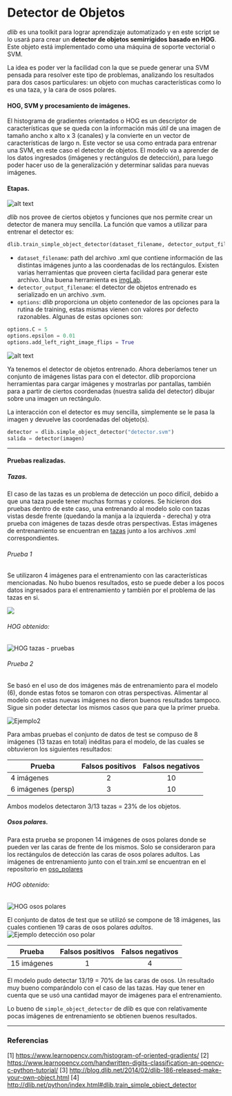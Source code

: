 # Detector de Objetos
*dlib* es una toolkit para lograr aprendizaje automatizado y en este script se lo usará para crear un __detector de objetos semirrígidos basado en HOG__. Este objeto está implementado como una máquina de soporte vectorial o SVM.

La idea es poder ver la facilidad con la que se puede generar una SVM pensada para resolver este tipo de problemas, analizando los resultados para dos casos particulares: un objeto con muchas características como lo es una taza, y la cara de osos polares.

#### HOG, SVM y procesamiento de imágenes.
El histograma de gradientes orientados o HOG es un descriptor de características que se queda con la información más *útil* de una imagen de tamaño ancho x alto x 3 (canales) y la convierte en un vector de características de largo n. Este vector se usa como entrada para entrenar una SVM, en este caso el detector de objetos. El modelo va a aprender de los datos ingresados (imágenes y rectángulos de detección), para luego poder hacer uso de la generalización y determinar salidas para nuevas imágenes.

#### Etapas.

![alt text](https://i.imgur.com/RXXPudP.png "Entrenamiento")

*dlib* nos provee de ciertos objetos y funciones que nos permite crear un detector de manera muy sencilla. La función que vamos a utilizar para entrenar el detector es:

```python
dlib.train_simple_object_detector(dataset_filename, detector_output_filename, options)
```
* `dataset_filename`: path del archivo .xml que contiene información de las distintas imágenes junto a las coordenadas de los rectángulos. Existen varias herramientas que proveen cierta facilidad para generar este archivo. Una buena herramienta es [imgLab](http://imglab.ml).
* `detector_output_filename`: el detector de objetos entrenado es serializado en un archivo .svm.
* `options`: *dlib* proporciona un objeto contenedor de las opciones para la rutina de training, estas mismas vienen con valores por defecto razonables. Algunas de estas opciones son:

```python
options.C = 5
options.epsilon = 0.01
options.add_left_right_image_flips = True
```

![alt text](https://i.imgur.com/GUN6rXu.png "Consulta")

Ya tenemos el detector de objetos entrenado. Ahora deberíamos tener un conjunto de imágenes listas para con el detector. *dlib* proporciona herramientas para cargar imágenes y mostrarlas por pantallas, también para a partir de ciertos coordenadas (nuestra salida del detector) dibujar sobre una imagen un rectángulo. 

La interacción con el detector es muy sencilla, simplemente se le pasa la imagen y devuelve las coordenadas del objeto(s).
```python
detector = dlib.simple_object_detector("detector.svm")
salida = detector(imagen)
```
___
#### Pruebas realizadas.
##### Tazas.
El caso de las tazas es un problema de detección un poco difícil, debido a que una taza puede tener muchas formas y colores. Se hicieron dos pruebas dentro de este caso, una entrenando al modelo solo con tazas vistas desde frente (quedando la manija a la izquierda - derecha) y otra prueba con imágenes de tazas desde otras perspectivas. Estas imágenes de entrenamiento se encuentran en [tazas](/tools/object%20detector/tazas) junto a los archivos .xml correspondientes.

###### Prueba 1
Se utilizaron 4 imágenes para el entrenamiento con las características mencionadas. No hubo buenos resultados, esto se puede deber a los pocos datos ingresados para el entrenamiento y también por el problema de las tazas en si.

![](https://github.com/bconstanzo/phantom/blob/master/tools/object%20detector/tazas/prueba1/Foto%2017-5-19%2013%2018%2058.jpg)
###### HOG obtenido:
![](https://github.com/bconstanzo/phantom/blob/master/tools/object%20detector/tazas/prueba1/hog.png "HOG tazas - pruebas")

###### Prueba 2
Se basó en el uso de dos imágenes más de entrenamiento para el modelo (6), donde estas fotos se tomaron con otras perspectivas. Alimentar al modelo con estas nuevas imágenes no dieron buenos resultados tampoco. Sigue sin poder detectar los mismos casos que para que la primer prueba.

![](https://github.com/bconstanzo/phantom/blob/master/tools/object%20detector/tazas/prueba2/Foto%2017-5-19%2013%2018%2049.jpg?raw=true "Ejemplo2")

Para ambas pruebas el conjunto de datos de test se compuso de 8 imágenes (13 tazas en total) inéditas para el modelo, de las cuales se obtuvieron los siguientes resultados:

| Prueba              | Falsos positivos           | Falsos negativos  |
| -------------       |:--------------------------:|:-----------------:|
| 4 imágenes          | 2                          | 10                |
| 6 imágenes (persp)  | 3                          |   10               |

Ambos modelos detectaron 3/13 tazas = 23% de los objetos.

##### Osos polares.
Para esta prueba se proponen 14 imágenes de osos polares donde se pueden ver las caras de frente de los mismos. Solo se consideraron para los rectángulos de detección las caras de osos polares adultos. Las imágenes de entrenamiento junto con el train.xml se encuentran en el repositorio en [oso_polares](/tools/object%20detector/osos_polares)

###### HOG obtenido:
![](https://github.com/bconstanzo/phantom/blob/master/tools/object%20detector/osos_polares/hog.png "HOG osos polares")

El conjunto de datos de test que se utilizó se compone de 18 imágenes, las cuales contienen 19 caras de osos polares *adultos*.
![](https://github.com/bconstanzo/phantom/blob/master/tools/object%20detector/osos_polares/result.png "Ejemplo detección oso polar")

| Prueba                | Falsos positivos           | Falsos negativos  |
| -------------         |:--------------------------:|:-----------------:|
| 15 imágenes           | 1                          | 4                |

El modelo pudo detectar 13/19 = 70% de las caras de osos. Un resultado muy bueno comparándolo con el caso de las tazas. Hay que tener en cuenta que se usó una cantidad mayor de imágenes para el entrenamiento.

Lo bueno de `simple_object_detector` de *dlib* es que con relativamente pocas imágenes de entrenamiento se obtienen buenos resultados.

___
### Referencias
[1] https://www.learnopencv.com/histogram-of-oriented-gradients/
[2] https://www.learnopencv.com/handwritten-digits-classification-an-opencv-c-python-tutorial/
[3] http://blog.dlib.net/2014/02/dlib-186-released-make-your-own-object.html
[4] http://dlib.net/python/index.html#dlib.train_simple_object_detector
